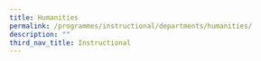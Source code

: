 ```yaml
---
title: Humanities
permalink: /programmes/instructional/departments/humanities/
description: ""
third_nav_title: Instructional
---
```

